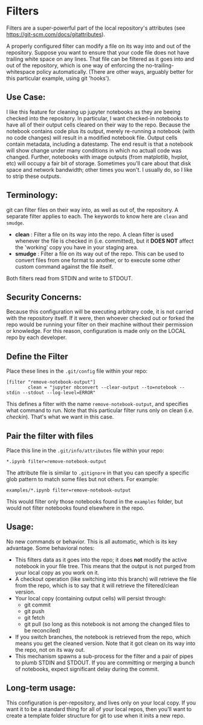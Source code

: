 # Filters

Filters are a super-powerful part of the local repository's attributes (see https://git-scm.com/docs/gitattributes).

A properly configured filter can modify a file on its way into and out of the repository. Suppose you want to ensure that
your code file does not have trailing white space on any lines. That file can be filtered as it goes into and out of the
repository, which is one way of enforcing the no-trailing-whitespace policy automatically.  (There are other ways, arguably
better for this particular example, using git 'hooks').

## Use Case:
I like this feature for cleaning up jupyter notebooks as they are beeing checked into the repository.  In particular, I want
checked-in notebooks to have all of their output cells cleared on their way to the repo. Because the notebook contains code
plus its output, merely re-running a notebook (with no code changes) will result in a modified notebook file. Output cells
contain metadata, including a datestamp.  The end result is that a notebook will show change under many conditions in which
no actuall code was changed.  Further, notebooks with image outputs (from matplotlib, hvplot, etc) will occupy a fair bit
of storage. Sometimes you'll care about that disk space and network bandwidth; other times you won't.  I usually do, so I like
to strip these outputs.

## Terminology:
git can filter files on their way into, as well as out of, the repository. A separate filter applies to each. The keywords
to know here are `clean` and `smudge`.

* **clean** : Filter a file on its way into the repo. A clean filter is used whenever the file is checked in (i.e. committed), 
  but it **DOES NOT** affect the 'working' copy you have in your staging area.
* **smudge** : Filter a file on its way out of the repo. This can be used to convert files from one format to another, or to
  execute some other custom command against the file itself.

Both filters read from STDIN and write to STDOUT.

## Security Concerns: 
Because this configuration will be executing arbitrary code, it is not carried with the repository itself.  If it were, then
whoever checked out or forked the repo would be running your filter on their machine without their permission or knowledge. 
For this reason, configuration is made only on the LOCAL repo by each developer. 

## Define the Filter
Place these lines in the `.git/config` file within your repo:
```
[filter "remove-notebook-output"]
        clean = "jupyter nbconvert --clear-output --to=notebook --stdin --stdout --log-level=ERROR"
```
This defines a filter with the name `remove-notebook-output`, and specifies what command to run.  Note that this particular filter
runs only on clean (i.e. _checkin_).  That's what we want in this case.

## Pair the filter with files
Place this line in the `.git/info/attributes` file within your repo:
```
*.ipynb filter=remove-notebook-output
```

The attribute file is similar to `.gitignore` in that you can specify a specific glob pattern to match some files but not others.
For example: 
```
examples/*.ipynb filter=remove-notebook-output
```
This would filter only those notebooks found in the `examples` folder, but would not filter notebooks found elsewhere in the repo.

## Usage:
No new commands or behavior.  This is all automatic, which is its key advantage. Some behavioral notes: 

* This filters data as it goes into the repo; it does **not** modify the active notebook in your file tree. This means that the
  output is not purged from your local copy as you work on it.
* A checkout operation (like switching into this branch) will retrieve the file from the repo, which is to say that it will
  retrieve the filtered/clean version.
* Your local copy (containing output cells) will persist through: 
  - git commit
  - git push
  - git fetch
  - git pull (so long as this notebook is not among the changed files to be reconciled)
* If you switch branches, the notebook is retrieved from the repo, which means you get the cleaned version. Note that it got
  clean on its way into the repo, not on its way out.
* This mechanism spawns a sub-process for the filter and a pair of pipes 
  to plumb STDIN and STDOUT.  If you are committing or merging a bunch of notebooks, expect significant delay during the commit. 

## Long-term usage: 
This configuration is per-repository, and lives only on your local copy.
If you want it to be a standard thing for all of your local repos, then you'll want to create a template folder structure for git to use when it inits a new repo.
